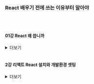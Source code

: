 ### React 배우기 전에 쓰는 이유부터 알아야
<br>
<br>

#### 01강 React 왜 씁니까 

<details>
<summary>더보기</summary>

리액트 문법부터 들이밀면 누구나 이해가 가지 않습니다. 

리액트의 정확한 용도를 알아야 리액트라는 라이브러리를 이해할 수 있는데 

Naver Vibe, Flipkart, Instagram 이런 웹사이트 들어가봅시다.

들어가면 페이지 전환 같은게 새로고침 없이 부드럽게 동작합니다.


이런 사이트들을 Single Page Application 이라고 하는데

- html 파일을 1개만 쓰고

- 다른 페이지를 보여주고 싶을 때 html 부분만 샥 갈아치워서 보여줍니다.

그래서 부드럽게 동작합니다. 

<br>

쌩자바스크립트로도 만들 수는 있지만 코드가 너무 길어지는 관계로

리액트라는 자바스크립트 라이브러리를 설치해서 사용하면 이걸 더 쉽게 만들 수 있습니다.

그래서 리액트라는 라이브러리를 배우고 사용하는 것입니다. 

<br>

- 리액트 쓰는 또 다른 이유들은
    - html을 함수, array, object 이런 곳에 보관하고 재사용할 수 있어서

- 큰 프로젝트일 수록 html 관리 편리해짐
    - React Native를 쓰면 같은 리액트 문법으로 모바일 앱개발도 가능합니다.

거기선 html css 문법만 약간 다릅니다.

<br>

실은 리액트와 비슷한 자바스크립트 라이브러리가 많습니다.

Vue, Svelte, SolidJS 이런게 요즘 뜨고 있긴 한데

이 중에 리액트가 가장 틀딱이고 유저가 가장 많기 때문에 리액트를 쓰도록 합시다. 
</details>
<br>

#### 2강 리액트 React 설치와 개발환경 셋팅

<details>
<summary>더보기</summary>

#### 개발환경 셋팅


1. 구글에 Nodejs 검색해서 LTS라고 써있는 버전을 설치합시다.

- 남자답게 숫자 높은 최신버전 써도 되는데 그로 인한 버그와 배포시 에러는 알아서 감수해야함

- 설치 경로는 C드라이브 어쩌구 되어있는거 바꾸지말고 그대로 쓰는게 좋습니다.

- 설치 중 chocolatey 어쩌구는 설치 안하셔도 됩니다.


2. Visual Studio Code 에디터도 구글에 검색해서 설치합니다.

(기존 에디터 쓰셔도 되지만 터미널을 기존에 안다뤄본 분들은 필수)


Q. 맥북은 다른가요? 

A. 다른거 없음


#### 리액트 프로젝트 생성은

1. 작업용 폴더를 하나 만들어줍니다

찾기좋게 바탕화면에 만드는게 어떨까요. 

2. 폴더에 shift + 우클릭해서 여기서 powershell 열기를 누릅니다.

맥북은 손가락 두개 클릭해서 터미널열기 누르면 됩니다. 


3. 그럼 터미널이라는게 나오는데 

npx create-react-app blog  
이거 그대로 입력하고 엔터누르면 프로젝트 생성 끝입니다.

blog 대신 여러분의 리액트 프로젝트명을 기입해보십시오 

안되면 하단을 참고해서 에러를 해결해보거나 

npm create vite@latest 입력해서 Vite 써서 리액트 셋팅해도 됩니다. 이거 입력하면 터미널에 여러가지 입력하라고 핱텐데 그대로 입력하면 됩니다. 


4. 에디터에서 프로젝트 오픈하려면  

프로젝트 설치했으면 프로젝트이름의 폴더가 하나 생성되는데 (저는 blog)

그 폴더를 에디터로 오픈해서 코드짜면 됩니다.  

Visual studio code 에디터 켠 다음에 File - Open Folder 누른다음에 아까 생성된 blog 폴더 선택하면 됩니다.


5. App.js가 메인페이지임

src 폴더 안에 있는 App.js 이게 메인페이지니까 거기다가 코드짜면 됩니다. 


6. 내 사이트를 브라우저로 미리보기 띄우고 싶으면 

에디터 상단메뉴중에 Terminal - New Terminal 누릅니다. 

그럼 터미널이 뜨는데 거기다가 npm start 입력후 엔터치면 미리보기 뜹니다. 


- 저처럼 blog 같은 프로젝트명이 터미널에 안뜨면 폴더오픈을 제대로 안한것입니다. 폴더 오픈부터 잘하십쇼

- 브라우저 자동으로 안뜨면 localhost:3000 이라고 크롬 브라우저 열고 직접 입력해주세요


----------------------------------


터미널에 뭐 입력할 때 20% 확률로 에러가 뜹니다.

해결방법을 알아봅시다. 이러면 대부분 해결이고 이거 외엔 구글검색 ㄱㄱ 


Q1. 저는 리액트 프로젝트 설치가 10분 이상 오래걸려요 


스타벅스에서 하지 말고 집에서 합시다.



Q2. "npx command not found 어쩌구" 에러


- 터미널 다시 껐다 켜보세요
- 대부분 nodejs 제대로 설치 안해서 그렇습니다. 옛날 버전이라 그럴 수 있습니다.
- 맥북이면 brew 그런거 쓰지 말고 다운받읍시다.
- 윈도우는 C 드라이브에 얌전히 설치합시다.
- 리눅스는 알아서 nodejs 설치나 버전 업데이트 명령어 잘 입력하면 될듯요



Q3. 맥북인데 "permission이 없어요" 에러


프로젝트 생성시 저런 에러가 뜨면 터미널에 

sudo npx create-react-app blog 입력해보면 됩니다.

비번입력하라고 하면 맥북 비번 입력하면 됩니다.


Q4. 윈도우인데 "허가되지 않은 스크립트 입니다 어쩌구~" 에러


윈도우 하단 검색메뉴에서 Powershell 검색 - 우클릭 - 관리자 권한으로 실행한 뒤

Set-ExecutionPolicy Unrestricted

라고 대소문자 하나라도 틀리지않고 입력하고 엔터칩니다.

그 다음에 뭐 선택하라고 하면 y 누르고 엔터치면 될듯요

그럼 이제 npx, npm으로 뭐 하는거 잘됩니다.


Q5. The engine "node" is incompatible with this module 에러 


npx로 설치시 이런 에러가 있을 수 있습니다. nodejs 버전이 낮거나 너무 높다는 뜻이며 

nodejs를 요구하는 버전으로 재설치하시면 됩니다.



Q6. npm 어쩌구 입력시 안되면 


https://imspear.tistory.com/31 이런거 참고해서 환경변수 등록해봅시다.



Q7. 윈도우인데 아직도 터미널에서 뭐 하는거 안되면
- 이상한 보안프로그램 끄십시요 특히 Ahnlab security 어쩌구
- 작업폴더를 오픈한 다음 파일 - Powershell 열기 - 관리자권한으로 열기 누른 다음

거기서 npx 어쩌구 해서 프로젝트 생성해봅시다.


Q8. 그래도 뭔가 안되면


npm create vite@latest 명령어로 vite 써서 설치해도 됩니다.

설치 후엔 프로젝트 폴더 오픈해서 터미널에서 npm install 눌러야하고 

미리보기 시작 명령어는 npm run dev입니다.

이외에도 에러 경우의 수가 매우 많기 때문에 정확한 에러메시지 직접 검색이 답입니다.


#### (참고)

버전에러 등으로 강의와 같은 리액트 버전에서 코딩하고 싶다면

1. 하단 첨부파일을 압축푸신 뒤에 그 폴더를 에디터로 오픈합니다.

2. 에디터 상단에서 Terminal - New Terminal 오픈하신 다음 npm install 을 입력하시면 필요한 라이브러리들이 설치됩니다.

3. 이제 똑같이 코딩하시면 됩니다.

(문제가 생길경우 빼곤 굳이 저랑 똑같은 버전을 맞출 필요는 없습니다.)
</details>
